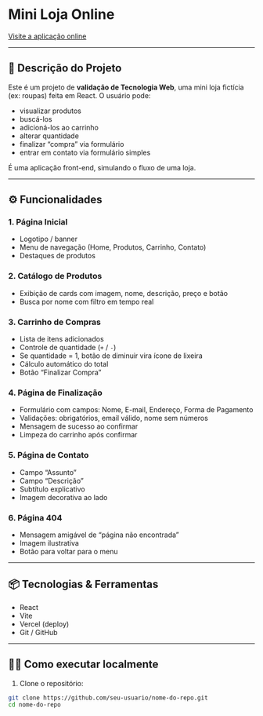 # Mini Loja Online

[Visite a aplicação online](https://clothing-store-delta-rust.vercel.app/)

---

## 🛒 Descrição do Projeto

Este é um projeto de **validação de Tecnologia Web**, uma mini loja fictícia (ex: roupas) feita em React. O usuário pode:

- visualizar produtos  
- buscá-los  
- adicioná-los ao carrinho  
- alterar quantidade  
- finalizar “compra” via formulário  
- entrar em contato via formulário simples  

É uma aplicação front-end, simulando o fluxo de uma loja.

---

## ⚙ Funcionalidades

### 1. Página Inicial  
- Logotipo / banner  
- Menu de navegação (Home, Produtos, Carrinho, Contato)  
- Destaques de produtos  

### 2. Catálogo de Produtos  
- Exibição de cards com imagem, nome, descrição, preço e botão  
- Busca por nome com filtro em tempo real  

### 3. Carrinho de Compras  
- Lista de itens adicionados  
- Controle de quantidade (`+` / `-`)  
- Se quantidade = 1, botão de diminuir vira ícone de lixeira  
- Cálculo automático do total  
- Botão “Finalizar Compra”  

### 4. Página de Finalização  
- Formulário com campos: Nome, E-mail, Endereço, Forma de Pagamento  
- Validações: obrigatórios, email válido, nome sem números  
- Mensagem de sucesso ao confirmar  
- Limpeza do carrinho após confirmar  

### 5. Página de Contato  
- Campo “Assunto”  
- Campo “Descrição” 
- Subtítulo explicativo  
- Imagem decorativa ao lado  

### 6. Página 404  
- Mensagem amigável de “página não encontrada”  
- Imagem ilustrativa  
- Botão para voltar para o menu  

---

## 📦 Tecnologias & Ferramentas

- React  
- Vite  
- Vercel (deploy)  
- Git / GitHub  

---

## 🧑‍💻 Como executar localmente

1. Clone o repositório:

```bash
git clone https://github.com/seu-usuario/nome-do-repo.git
cd nome-do-repo

